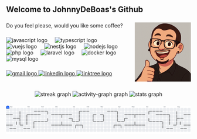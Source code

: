 <h2 align="left">Welcome to JohnnyDeBoas's Github</h2>

###

<img align="right" height="162" src="https://raw.githubusercontent.com/johnnydeboas-commits/johnnydeboas-commits/refs/heads/main/Image%20Aug%2029%2C%202025%2C%2002_11_53%20PM.png"  />

###

<p align="left">Do you feel please, would you like some coffee?</p>

###

<div align="left">
  <img src="https://cdn.jsdelivr.net/gh/devicons/devicon/icons/javascript/javascript-original.svg" height="30" alt="javascript logo"  />
  <img width="12" />
  <img src="https://cdn.jsdelivr.net/gh/devicons/devicon/icons/typescript/typescript-original.svg" height="30" alt="typescript logo"  />
  <img width="12" />
  <img src="https://cdn.jsdelivr.net/gh/devicons/devicon/icons/vuejs/vuejs-original.svg" height="30" alt="vuejs logo"  />
  <img width="12" />
  <img src="https://cdn.jsdelivr.net/gh/devicons/devicon/icons/nestjs/nestjs-original.svg" height="30" alt="nestjs logo"  />
  <img width="12" />
  <img src="https://cdn.jsdelivr.net/gh/devicons/devicon/icons/nodejs/nodejs-original.svg" height="30" alt="nodejs logo"  />
  <img width="12" />
  <img src="https://cdn.jsdelivr.net/gh/devicons/devicon/icons/php/php-original.svg" height="30" alt="php logo"  />
  <img width="12" />
  <img src="https://cdn.jsdelivr.net/gh/devicons/devicon/icons/laravel/laravel-original.svg" height="30" alt="laravel logo"  />
  <img width="12" />
  <img src="https://cdn.jsdelivr.net/gh/devicons/devicon/icons/docker/docker-original.svg" height="30" alt="docker logo"  />
  <img width="12" />
  <img src="https://cdn.jsdelivr.net/gh/devicons/devicon/icons/mysql/mysql-original.svg" height="30" alt="mysql logo"  />
</div>

###

<div align="left">
  <a href="johnnydeboas@gmail.com" target="_blank">
    <img src="https://img.shields.io/static/v1?message=Gmail&logo=gmail&label=&color=D14836&logoColor=white&labelColor=&style=for-the-badge" height="35" alt="gmail logo"  />
  </a>
  <a href="https://www.linkedin.com/in/joao-lucas-johnnydeboas/" target="_blank">
    <img src="https://img.shields.io/static/v1?message=LinkedIn&logo=linkedin&label=&color=0077B5&logoColor=white&labelColor=&style=for-the-badge" height="35" alt="linkedin logo"  />
  </a>
  <a href="https://linktr.ee/johnnydeboas" target="_blank">
    <img src="https://img.shields.io/static/v1?message=Linktree&logo=linktree&label=&color=1de9b6&logoColor=white&labelColor=&style=for-the-badge" height="35" alt="linktree logo"  />
  </a>
</div>

###

<br clear="both">

<div align="center">
  <img src="https://streak-stats.demolab.com?user=johnnydeboas-commits&locale=en&mode=weekly&theme=highcontrast&hide_border=true&border_radius=5" height="150" alt="streak graph"  />
  <img src="https://github-readme-activity-graph.vercel.app/graph?username=johnnydeboas-commits&theme=high-contrast&hide_border=true&hide_title=true&area=true" height="150" alt="activity-graph graph"  />
  <img src="https://github-readme-stats.vercel.app/api?username=johnnydeboas-commits&hide_title=true&hide_rank=false&show_icons=false&include_all_commits=true&count_private=true&disable_animations=false&theme=highcontrast&locale=en&hide_border=true" height="150" alt="stats graph"  />
</div>

###

<picture>
  <source media="(prefers-color-scheme: dark)" srcset="https://raw.githubusercontent.com/johnnydeboas-commits/johnnydeboas-commits/output/pacman-contribution-graph-dark.svg">
  <source media="(prefers-color-scheme: light)" srcset="https://raw.githubusercontent.com/johnnydeboas-commits/johnnydeboas-commits/output/pacman-contribution-graph.svg">
  <img alt="pacman contribution graph" src="https://raw.githubusercontent.com/johnnydeboas-commits/johnnydeboas-commits/output/pacman-contribution-graph.svg">
</picture>
